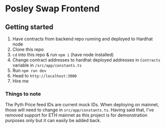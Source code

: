 # Posley Swap Frontend

## Getting started

1. Have contracts from backend repo running and deployed to Hardhat node
2. Clone this repo
3. `cd` into this repo & run `npm i` (have node installed)
4. Change contract addresses to hardhat deployed addresses in `Contracts` variable in `/src/app/constants.ts`
5. Run `npm run dev`
6. Head to `http://localhost:3000`
7. Hire me

### Things to note

The Pyth Price feed IDs are current mock IDs. When deploying on mainnet, those will need to change in `src/app/constants.ts`. Having said that, I've removed support for ETH mainnet as this project is for demonstration purposes only but it can easily be added back.
